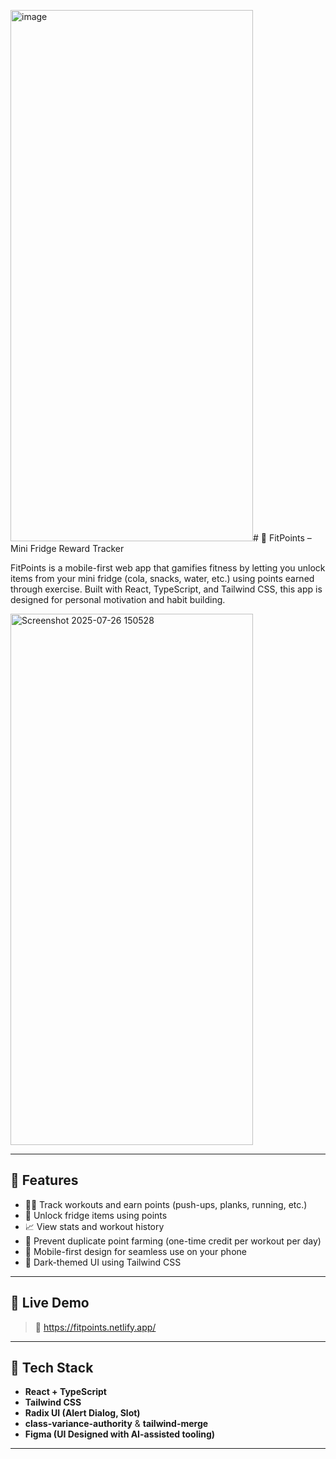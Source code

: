 <img width="388" height="850" alt="image" src="https://github.com/user-attachments/assets/c9863267-a2d0-48cc-9964-6608471e46a0" /># 🧊 FitPoints – Mini Fridge Reward Tracker

FitPoints is a mobile-first web app that gamifies fitness by letting you unlock items from your mini fridge (cola, snacks, water, etc.) using points earned through exercise. Built with React, TypeScript, and Tailwind CSS, this app is designed for personal motivation and habit building.


<img width="388" height="850" alt="Screenshot 2025-07-26 150528" src="https://github.com/user-attachments/assets/2f045a97-0794-4c92-9f77-de89ed478ecb" />


---

## 🚀 Features

- 🏋️‍♂️ Track workouts and earn points (push-ups, planks, running, etc.)
- 🥤 Unlock fridge items using points
- 📈 View stats and workout history
- 🎯 Prevent duplicate point farming (one-time credit per workout per day)
- 📱 Mobile-first design for seamless use on your phone
- 🌙 Dark-themed UI using Tailwind CSS

---

## 📲 Live Demo

> 🔗 https://fitpoints.netlify.app/

---

## 🧪 Tech Stack

- **React + TypeScript**
- **Tailwind CSS**
- **Radix UI (Alert Dialog, Slot)**
- **class-variance-authority** & **tailwind-merge**
- **Figma (UI Designed with AI-assisted tooling)**

---
